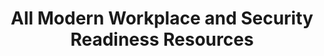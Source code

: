 ---
layout: sectionlist
title: All Modern Workplace and Security Readiness Resources
permalink: /modern-workplace/
showbreadcrumb: false
includesection:
- Modern Workplace + Security
---